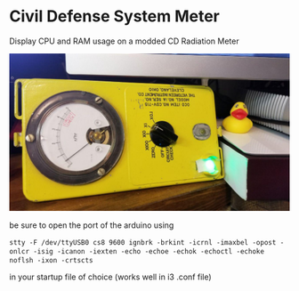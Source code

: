 # Civil Defense System Meter
Display CPU and RAM usage on a modded CD Radiation Meter

![alt text](https://github.com/VegaDeftwing/Civil-Defense-System-Meter/blob/master/radiation_meter.jpg "Yes, I know it's upside down")

be sure to open the port of the arduino using

~~~
stty -F /dev/ttyUSB0 cs8 9600 ignbrk -brkint -icrnl -imaxbel -opost -onlcr -isig -icanon -iexten -echo -echoe -echok -echoctl -echoke noflsh -ixon -crtscts
~~~

in your startup file of choice (works well in i3 .conf file)
